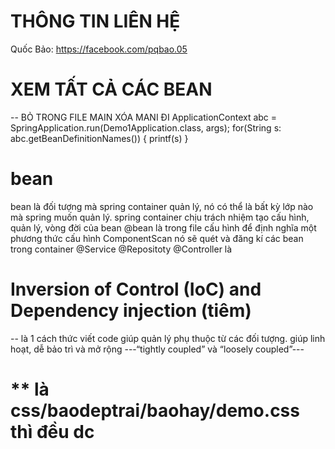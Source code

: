 # THÔNG TIN LIÊN HỆ 
 Quốc Bảo: https://facebook.com/pqbao.05

# XEM TẤT CẢ CÁC BEAN 
 -- BỎ TRONG FILE MAIN XÓA MANI ĐI 
ApplicationContext abc = SpringApplication.run(Demo1Application.class, args);
for(String s: abc.getBeanDefinitionNames())
{
printf(s)
}

# bean 
bean là đối tượng mà spring container quản lý, nó có thể là bất kỳ lớp nào mà spring muốn quản lý. spring container chịu trách nhiệm tạo cấu hình, quản lý, vòng đời của bean
@bean là  trong file cấu hình để định nghĩa một phương thức cấu hình 
ComponentScan nó sẽ quét và đăng kí các bean trong container @Service @Repositoty @Controller là 

# Inversion of Control (IoC) and Dependency injection (tiêm) 
-- là 1 cách thức viết code giúp quản lý phụ thuộc từ các đối tượng. giúp linh hoạt, dễ bảo trì và mở rộng 
---“tightly coupled” và “loosely coupled”---

# ** là css/baodeptrai/baohay/demo.css thì đều dc